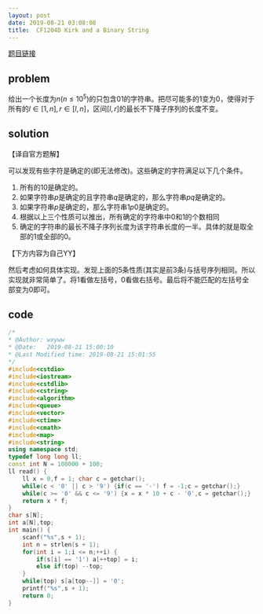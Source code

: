 ```yaml
---
layout: post
date: 2019-08-21 03:08:08
title:  CF1204D Kirk and a Binary String
---
```


[题目链接](http://codeforces.com/contest/1204/problem/D2)

## problem

给出一个长度为$n(n\le 10^5)$的只包含01的字符串。把尽可能多的1变为0，使得对于所有的$l \in [1,n],r\in [l,n]$，区间$[l,r]$的最长不下降子序列的长度不变。

## solution

【译自官方题解】

可以发现有些字符是确定的(即无法修改)。这些确定的字符满足以下几个条件。

1. 所有的$10$是确定的。
2. 如果字符串$p$是确定的且字符串$q$是确定的，那么字符串$pq$是确定的。
3. 如果字符串$p$是确定的，那么字符串$1p0$是确定的。
4. 根据以上三个性质可以推出，所有确定的字符串中0和1的个数相同
5. 确定的字符串的最长不降子序列长度为该字符串长度的一半。具体的就是取全部的1或全部的0。

【下方内容为自己YY】

然后考虑如何具体实现。发现上面的5条性质(其实是前3条)与括号序列相同。所以实现就非常简单了。将1看做左括号，0看做右括号。最后将不能匹配的左括号全部变为0即可。

## code

```cpp
/*
* @Author: wxyww
* @Date:   2019-08-21 15:00:10
* @Last Modified time: 2019-08-21 15:01:55
*/
#include<cstdio>
#include<iostream>
#include<cstdlib>
#include<cstring>
#include<algorithm>
#include<queue>
#include<vector>
#include<ctime>
#include<cmath>
#include<map>
#include<string>
using namespace std;
typedef long long ll;
const int N = 100000 + 100;
ll read() {
	ll x = 0,f = 1; char c = getchar();
	while(c < '0' || c > '9') {if(c == '-') f = -1;c = getchar();}
	while(c >= '0' && c <= '9') {x = x * 10 + c - '0',c = getchar();}
	return x * f;
}
char s[N];
int a[N],top;
int main() {
	scanf("%s",s + 1);
	int n = strlen(s + 1);
	for(int i = 1;i <= n;++i) {
		if(s[i] == '1') a[++top] = i;
		else if(top) --top;
	}
	while(top) s[a[top--]] = '0';
	printf("%s",s + 1);
	return 0;
}
```